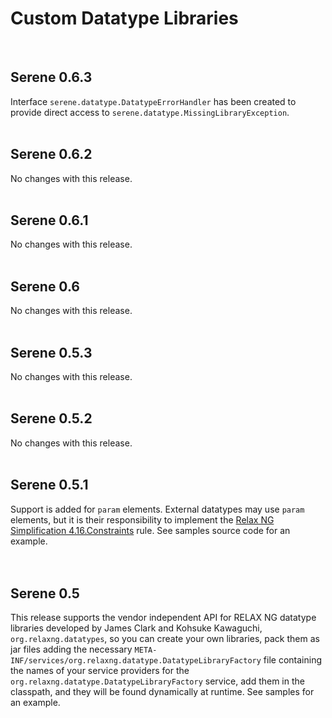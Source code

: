 # Custom Datatype Libraries #
<br>

<h2>Serene 0.6.3</h2>

Interface <code>serene.datatype.DatatypeErrorHandler</code> has been created to provide direct access to <code>serene.datatype.MissingLibraryException</code>.<br>
<br>
<h2>Serene 0.6.2</h2>

No changes with this release.<br>
<br>
<h2>Serene 0.6.1</h2>

No changes with this release.<br>
<br>
<h2>Serene 0.6</h2>

No changes with this release.<br>
<br>
<h2>Serene 0.5.3</h2>

No changes with this release.<br>
<br>
<h2>Serene 0.5.2</h2>

No changes with this release.<br>
<br>
<h2>Serene 0.5.1</h2>


Support is added for <code>param</code> elements. External datatypes may use <code>param</code> elements, but it is their responsibility to implement the <a href='http://www.oasis-open.org/committees/relax-ng/spec-20011203.html#constraints'>Relax NG Simplification 4.16.Constraints</a> rule. See samples source code for an example.<br>
<br>
<br>
<h2>Serene 0.5</h2>

This release supports the vendor independent API for RELAX NG datatype libraries developed by James Clark and Kohsuke Kawaguchi, <code>org.relaxng.datatypes</code>, so you can create your own libraries, pack them as jar files adding the necessary <code>META-INF/services/org.relaxng.datatype.DatatypeLibraryFactory</code>  file containing the names of your service providers for the <code>org.relaxng.datatype.DatatypeLibraryFactory</code> service, add them in the classpath, and they will be found dynamically at runtime. See samples for an example.
